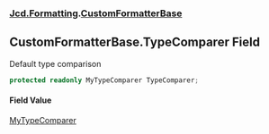 ### [Jcd.Formatting](Jcd_Formatting.md 'Jcd.Formatting').[CustomFormatterBase](Jcd_Formatting_CustomFormatterBase.md 'Jcd.Formatting.CustomFormatterBase')
## CustomFormatterBase.TypeComparer Field
Default type comparison  
```csharp
protected readonly MyTypeComparer TypeComparer;
```
#### Field Value
[MyTypeComparer](Jcd_Formatting_CustomFormatterBase_MyTypeComparer.md 'Jcd.Formatting.CustomFormatterBase.MyTypeComparer')
